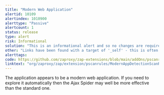 ```yaml
---
title: "Modern Web Application"
alertid: 10109
alertindex: 1010900
alerttype: "Passive"
alertcount: 1
status: release
type: alert
risk: Informational
solution: "This is an informational alert and so no changes are required."
other: "Links have been found with a target of '_self' - this is often used by modern frameworks to force a full page reload."
alerttags: 
code: https://github.com/zaproxy/zap-extensions/blob/main/addOns/pscanrules/src/main/java/org/zaproxy/zap/extension/pscanrules/ModernAppDetectionScanRule.java
linktext: "org/zaproxy/zap/extension/pscanrules/ModernAppDetectionScanRule.java"
---
```

The application appears to be a modern web application. If you need to explore it automatically then the Ajax Spider may well be more effective than the standard one.
